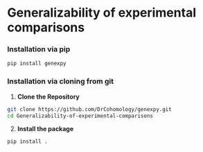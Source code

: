 # Generalizability of experimental comparisons

### Installation via pip
```bash
pip install genexpy
```
### Installation via cloning from git
1. **Clone the Repository**
```bash
git clone https://github.com/DrCohomology/genexpy.git
cd Generalizability-of-experimental-comparisons
```
2. **Install the package**
```bash
pip install .
```
